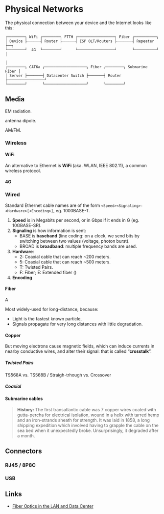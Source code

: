 # Physical Networks

The physical connection between your device and the Internet looks like this:

    ┌────────┐ WiFi ┌────────┐ FTTH ┌─────────────────┐ Fiber ┌──────────┐
    │ Device ├──────┤ Router ├──────┤ ISP OLT/Routers ├───────┤ Repeater ├──┐
    └────────┘  4G  └────────┘      └─────────────────┘       └──────────┘  │
                                                                            │
    ┌────────┐ CAT6a ┌───────────────────┐ Fiber ┌────────┐ Submarine Fiber │
    │ Server ├───────┤ Datacenter Switch ├───────┤ Router ├─────────────────┘
    └────────┘       └───────────────────┘       └────────┘

## Media

EM radiation.

antenna dipole.

AM/FM.

### Wireless

#### WiFi

An alternative to Ethernet is **WiFi** (aka. WLAN, IEEE 802.11), a common
wireless protocol.

#### 4G

### Wired

Standard Ethernet cable names are of the form
`<Speed><Signaling>-<Hardware>[<Encoding>]`, eg. 1000BASE-T.

1. **Speed** is in Megabits per second, or in Gbps if it ends in G
   (eg. 10GBASE-SR).
2. **Signaling** is how information is sent:
   - BASE is **baseband** (line coding: on a clock,
     we send bits by switching between two values (voltage, photon burst).
   - BROAD is **broadband**: multiple frequency bands are used.
3. **Hardware**:
   - 2: Coaxial cable that can reach ~200 meters.
   - 5: Coaxial cable that can reach ~500 meters.
   - T: Twisted Pairs.
   - F: Fiber; E: Extended fiber ()
4. **Encoding**

#### Fiber

A 

Most widely-used for long-distance, because:

- Light is the fastest known particle,
- Signals propagate for very long distances with little degradation.

#### Copper

But moving electrons cause magnetic fields,
which can induce currents in nearby conductive wires,
and alter their signal: that is called “**crosstalk**”.

##### Twisted Pairs

TS568A vs. TS568B / Straigh-trhough vs. Crossover

##### Coaxial

#### Submarine cables

> **History:** The first transatlantic cable was 7 copper wires
> coated with gutta-percha for electrical isolation,
> wound in a helix with tarred hemp and an iron-strands sheath for strength.
> It was laid in 1858, a long shipping expedition which involved
> having to grapple the cable on the sea bed when it unexpectedly broke.
> Unsurprisingly, it degraded after a month.

## Connectors

### RJ45 / 8P8C

### USB

## Links

- [Fiber Optics in the LAN and Data Center][FOLDC]

[FOLDC]: https://www.youtube.com/watch?v=fRKT6Z9rgUw

